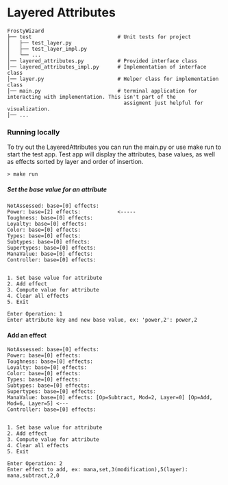 # Layered Attributes

```
FrostyWizard
├── test                            # Unit tests for project   
│   ├── test_layer.py 
│   ├── test_layer_impl.py
│   └── ...
│── layered_attributes.py           # Provided interface class
│── layered_attributes_impl.py      # Implementation of interface class
│── layer.py                        # Helper class for implementation class
│── main.py                         # terminal application for interacting with implementation. This isn't part of the 
                                      assigment just helpful for visualization.
│── ...
```

### Running locally

To try out the LayeredAttributes you can run the main.py or use make run to start the test app. Test app will display the attributes, base values,
as well as effects sorted by layer and order of insertion.

```
> make run
```

##### Set the base value for an attribute

```
NotAssessed: base=[0] effects:
Power: base=[2] effects:            <-----
Toughness: base=[0] effects:
Loyalty: base=[0] effects:
Color: base=[0] effects:
Types: base=[0] effects:
Subtypes: base=[0] effects:
Supertypes: base=[0] effects:
ManaValue: base=[0] effects:
Controller: base=[0] effects:


1. Set base value for attribute
2. Add effect
3. Compute value for attribute
4. Clear all effects
5. Exit

Enter Operation: 1
Enter attribute key and new base value, ex: 'power,2': power,2
```

#### Add an effect

```
NotAssessed: base=[0] effects:
Power: base=[0] effects:            
Toughness: base=[0] effects:
Loyalty: base=[0] effects:
Color: base=[0] effects:
Types: base=[0] effects:
Subtypes: base=[0] effects:
Supertypes: base=[0] effects:
ManaValue: base=[0] effects: [Op=Subtract, Mod=2, Layer=0] [Op=Add, Mod=6, Layer=5] <---
Controller: base=[0] effects:


1. Set base value for attribute
2. Add effect
3. Compute value for attribute
4. Clear all effects
5. Exit

Enter Operation: 2
Enter effect to add, ex: mana,set,3(modification),5(layer): mana,subtract,2,0
```